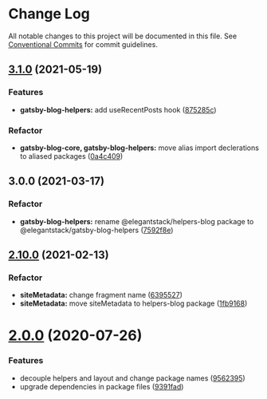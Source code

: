 # Change Log

All notable changes to this project will be documented in this file.
See [Conventional Commits](https://conventionalcommits.org) for commit guidelines.

## [3.1.0](https://gitlab.com/alimoosavi15/gatsby-theme-flexiblog/compare/@elegantstack/gatsby-blog-helpers@3.0.0...@elegantstack/gatsby-blog-helpers@3.1.0) (2021-05-19)


### Features

* **gatsby-blog-helpers:** add useRecentPosts hook ([875285c](https://gitlab.com/alimoosavi15/gatsby-theme-flexiblog/commit/875285c604d9c6e3a5ce87593369882d128e3cd7))


### Refactor

* **gatsby-blog-core, gatsby-blog-helpers:** move alias import declerations to aliased packages ([0a4c409](https://gitlab.com/alimoosavi15/gatsby-theme-flexiblog/commit/0a4c4090e79affdc34440fdf9e0db4c2e9a16846))




## 3.0.0 (2021-03-17)


### Refactor

* **gatsby-blog-helpers:** rename @elegantstack/helpers-blog package to @elegantstack/gatsby-blog-helpers ([7592f8e](https://gitlab.com/alimoosavi15/gatsby-theme-flexiblog/commit/7592f8e82ffb8148473878d2ab9edb19c6d3f5fa))




## [2.10.0](https://gitlab.com/alimoosavi15/gatsby-theme-flexiblog/compare/v2.9.0...v2.10.0) (2021-02-13)


### Refactor

* **siteMetadata:** change fragment name ([6395527](https://gitlab.com/alimoosavi15/gatsby-theme-flexiblog/commit/6395527e7f423183af162b5065a00ba9e853b8a6))
* **siteMetadata:** move siteMetadata to helpers-blog package ([1fb9168](https://gitlab.com/alimoosavi15/gatsby-theme-flexiblog/commit/1fb9168fb50c503b76481fcd60cf4c95c51072a5))




# [2.0.0](https://gitlab.com/alimoosavi15/gatsby-theme-flexiblog/compare/v1.2.0...v2.0.0) (2020-07-26)


### Features

* decouple helpers and layout and change package names ([9562395](https://gitlab.com/alimoosavi15/gatsby-theme-flexiblog/commit/9562395ffe1f57593859b4e72598acd33bea35db))
* upgrade dependencies in package files ([9391fad](https://gitlab.com/alimoosavi15/gatsby-theme-flexiblog/commit/9391fad0a525f7a8514ab722831eff9a2eae8e04))

